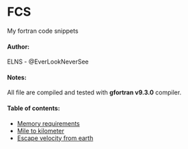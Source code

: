 # FCS
My fortran code snippets

#### Author:
ELNS - @EverLookNeverSee

#### Notes:
All file are compiled and tested with **gfortran v9.3.0** compiler.

#### Table of contents:
* [Memory requirements](/src/Memory_requirements.f90)
* [Mile to kilometer](/src/Mile_to_Km.f90)
* [Escape velocity from earth](/src/escape_velocity.f90)
